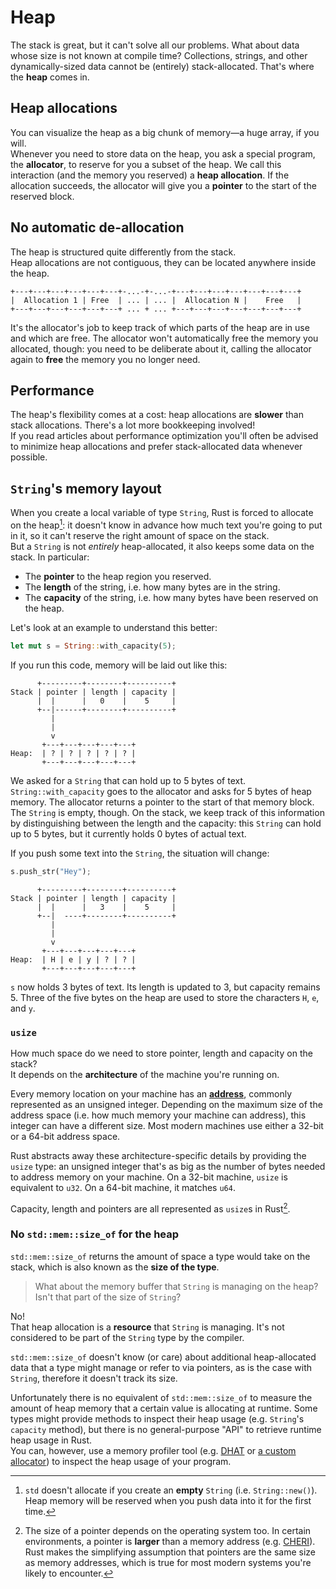 # Heap

The stack is great, but it can't solve all our problems. What about data whose size is not known at compile time?
Collections, strings, and other dynamically-sized data cannot be (entirely) stack-allocated.
That's where the **heap** comes in.

## Heap allocations

You can visualize the heap as a big chunk of memory—a huge array, if you will.\
Whenever you need to store data on the heap, you ask a special program, the **allocator**, to reserve for you
a subset of the heap. We call this interaction (and the memory you reserved) a **heap allocation**.
If the allocation succeeds, the allocator will give you a **pointer** to the start of the reserved block.

## No automatic de-allocation

The heap is structured quite differently from the stack.\
Heap allocations are not contiguous, they can be located anywhere inside the heap.

```
+---+---+---+---+---+---+-...-+-...-+---+---+---+---+---+---+---+
|  Allocation 1 | Free  | ... | ... |  Allocation N |    Free   |
+---+---+---+---+---+---+ ... + ... +---+---+---+---+---+---+---+
```

It's the allocator's job to keep track of which parts of the heap are in use and which are free.
The allocator won't automatically free the memory you allocated, though: you need to be deliberate about it,
calling the allocator again to **free** the memory you no longer need.

## Performance

The heap's flexibility comes at a cost: heap allocations are **slower** than stack allocations.
There's a lot more bookkeeping involved!\
If you read articles about performance optimization you'll often be advised to minimize heap allocations
and prefer stack-allocated data whenever possible.

## `String`'s memory layout

When you create a local variable of type `String`,
Rust is forced to allocate on the heap[^empty]: it doesn't know in advance how much text you're going to put in it,
so it can't reserve the right amount of space on the stack.\
But a `String` is not _entirely_ heap-allocated, it also keeps some data on the stack. In particular:

- The **pointer** to the heap region you reserved.
- The **length** of the string, i.e. how many bytes are in the string.
- The **capacity** of the string, i.e. how many bytes have been reserved on the heap.

Let's look at an example to understand this better:

```rust
let mut s = String::with_capacity(5);
```

If you run this code, memory will be laid out like this:

```
      +---------+--------+----------+
Stack | pointer | length | capacity | 
      |  |      |   0    |    5     |
      +--|------+--------+----------+
         |
         |
         v
       +---+---+---+---+---+
Heap:  | ? | ? | ? | ? | ? |
       +---+---+---+---+---+
```

We asked for a `String` that can hold up to 5 bytes of text.\
`String::with_capacity` goes to the allocator and asks for 5 bytes of heap memory. The allocator returns
a pointer to the start of that memory block.\
The `String` is empty, though. On the stack, we keep track of this information by distinguishing between
the length and the capacity: this `String` can hold up to 5 bytes, but it currently holds 0 bytes of
actual text.

If you push some text into the `String`, the situation will change:

```rust
s.push_str("Hey");
```

```
      +---------+--------+----------+
Stack | pointer | length | capacity |
      |  |      |   3    |    5     |
      +--|  ----+--------+----------+
         |
         |
         v
       +---+---+---+---+---+
Heap:  | H | e | y | ? | ? |
       +---+---+---+---+---+
```

`s` now holds 3 bytes of text. Its length is updated to 3, but capacity remains 5.
Three of the five bytes on the heap are used to store the characters `H`, `e`, and `y`.

### `usize`

How much space do we need to store pointer, length and capacity on the stack?\
It depends on the **architecture** of the machine you're running on.

Every memory location on your machine has an [**address**](https://en.wikipedia.org/wiki/Memory_address), commonly
represented as an unsigned integer.
Depending on the maximum size of the address space (i.e. how much memory your machine can address),
this integer can have a different size. Most modern machines use either a 32-bit or a 64-bit address space.

Rust abstracts away these architecture-specific details by providing the `usize` type:
an unsigned integer that's as big as the number of bytes needed to address memory on your machine.
On a 32-bit machine, `usize` is equivalent to `u32`. On a 64-bit machine, it matches `u64`.

Capacity, length and pointers are all represented as `usize`s in Rust[^equivalence].

### No `std::mem::size_of` for the heap

`std::mem::size_of` returns the amount of space a type would take on the stack,
which is also known as the **size of the type**.

> What about the memory buffer that `String` is managing on the heap? Isn't that
> part of the size of `String`?

No!\
That heap allocation is a **resource** that `String` is managing.
It's not considered to be part of the `String` type by the compiler.

`std::mem::size_of` doesn't know (or care) about additional heap-allocated data
that a type might manage or refer to via pointers, as is the case with `String`,
therefore it doesn't track its size.

Unfortunately there is no equivalent of `std::mem::size_of` to measure the amount of
heap memory that a certain value is allocating at runtime. Some types might
provide methods to inspect their heap usage (e.g. `String`'s `capacity` method),
but there is no general-purpose "API" to retrieve runtime heap usage in Rust.\
You can, however, use a memory profiler tool (e.g. [DHAT](https://valgrind.org/docs/manual/dh-manual.html)
or [a custom allocator](https://docs.rs/dhat/latest/dhat/)) to inspect the heap usage of your program.

[^empty]: `std` doesn't allocate if you create an **empty** `String` (i.e. `String::new()`).
Heap memory will be reserved when you push data into it for the first time.

[^equivalence]: The size of a pointer depends on the operating system too.
In certain environments, a pointer is **larger** than a memory address (e.g. [CHERI](https://web.archive.org/web/20240517051950/https://blog.acolyer.org/2019/05/28/cheri-abi/)).
Rust makes the simplifying assumption that pointers are the same size as memory addresses,
which is true for most modern systems you're likely to encounter.
